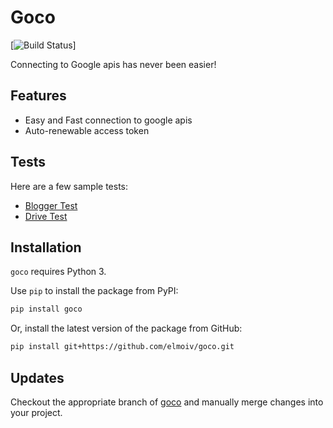 # Goco
[![Build Status](https://api.travis-ci.org/elmoiv/goco.svg?branch=master)]

Connecting to Google apis has never been easier!


## Features

* Easy and Fast connection to google apis
* Auto-renewable access token

## Tests

Here are a few sample tests:

* [Blogger Test](https://github.com/elmoiv/goco/tree/master/tests/test2.py)
* [Drive Test](https://github.com/elmoiv/goco/tree/master/tests/test1.py)

## Installation
`goco` requires Python 3.

Use `pip` to install the package from PyPI:

```bash
pip install goco
```

Or, install the latest version of the package from GitHub:

```bash
pip install git+https://github.com/elmoiv/goco.git
```

## Updates

Checkout the appropriate branch of [goco](https://github.com/elmoiv/goco) and manually merge changes into your project.

